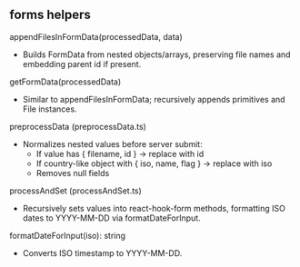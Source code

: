 ## forms helpers

appendFilesInFormData(processedData, data)
- Builds FormData from nested objects/arrays, preserving file names and embedding parent id if present.

getFormData(processedData)
- Similar to appendFilesInFormData; recursively appends primitives and File instances.

preprocessData (preprocessData.ts)
- Normalizes nested values before server submit:
  - If value has { filename, id } → replace with id
  - If country-like object with { iso, name, flag } → replace with iso
  - Removes null fields

processAndSet (processAndSet.ts)
- Recursively sets values into react-hook-form methods, formatting ISO dates to YYYY-MM-DD via formatDateForInput.

formatDateForInput(iso): string
- Converts ISO timestamp to YYYY-MM-DD.
